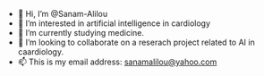 - 👋 Hi, I’m @Sanam-Alilou
- 👀 I’m interested in artificial intelligence in cardiology
- 🌱 I’m currently studying medicine.
- 💞️ I’m looking to collaborate on a reserach project related to AI in caardiology. 
- 📫 This is my email address: sanamalilou@yahoo.com

<!---
Sanam-Alilou/Sanam-Alilou is a ✨ special ✨ repository because its `README.md` (this file) appears on your GitHub profile.
You can click the Preview link to take a look at your changes.
--->
